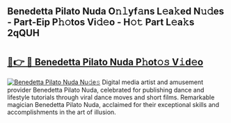 ## Benedetta Pilato Nuda O𝚗𝚕yf𝚊ns L𝚎a𝚔ed N𝚞𝚍es - Part-Eip P𝚑𝚘tos Vi𝚍𝚎o - H𝚘𝚝 Part L𝚎a𝚔s 2qQUH

# <h2><a href="http://kfcdz3.oniu.top/?m=Benedetta+Pilato+Nuda">🔗👉 🔴 Benedetta Pilato Nuda P𝚑ot𝚘𝚜 V𝚒d𝚎o</a></h2>

[![Benedetta Pilato Nuda Nu𝚍e𝚜](https://i.imgur.com/0qMVB7G.gif)](http://kfcdz3.oniu.top/?m=Benedetta+Pilato+Nuda)
Digital media artist and amusement provider Benedetta Pilato Nuda, celebrated for publishing dance and lifestyle tutorials through viral dance moves and short films. Remarkable magician Benedetta Pilato Nuda, acclaimed for their exceptional skills and accomplishments in the art of illusion.  
